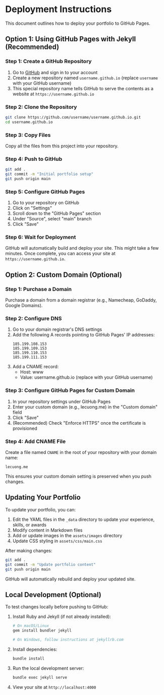 # Deployment Instructions

This document outlines how to deploy your portfolio to GitHub Pages.

## Option 1: Using GitHub Pages with Jekyll (Recommended)

### Step 1: Create a GitHub Repository

1. Go to [GitHub](https://github.com/) and sign in to your account
2. Create a new repository named `username.github.io` (replace `username` with your GitHub username)
3. This special repository name tells GitHub to serve the contents as a website at `https://username.github.io`

### Step 2: Clone the Repository

```bash
git clone https://github.com/username/username.github.io.git
cd username.github.io
```

### Step 3: Copy Files

Copy all the files from this project into your repository.

### Step 4: Push to GitHub

```bash
git add .
git commit -m "Initial portfolio setup"
git push origin main
```

### Step 5: Configure GitHub Pages

1. Go to your repository on GitHub
2. Click on "Settings"
3. Scroll down to the "GitHub Pages" section
4. Under "Source", select "main" branch
5. Click "Save"

### Step 6: Wait for Deployment

GitHub will automatically build and deploy your site. This might take a few minutes. Once complete, you can access your site at `https://username.github.io`.

## Option 2: Custom Domain (Optional)

### Step 1: Purchase a Domain

Purchase a domain from a domain registrar (e.g., Namecheap, GoDaddy, Google Domains).

### Step 2: Configure DNS

1. Go to your domain registrar's DNS settings
2. Add the following A records pointing to GitHub Pages' IP addresses:
   ```
   185.199.108.153
   185.199.109.153
   185.199.110.153
   185.199.111.153
   ```
3. Add a CNAME record:
   - Host: www
   - Value: username.github.io (replace with your GitHub username)

### Step 3: Configure GitHub Pages for Custom Domain

1. In your repository settings under GitHub Pages
2. Enter your custom domain (e.g., lecuong.me) in the "Custom domain" field
3. Click "Save"
4. (Recommended) Check "Enforce HTTPS" once the certificate is provisioned

### Step 4: Add CNAME File

Create a file named `CNAME` in the root of your repository with your domain name:

```
lecuong.me
```

This ensures your custom domain setting is preserved when you push changes.

## Updating Your Portfolio

To update your portfolio, you can:

1. Edit the YAML files in the `_data` directory to update your experience, skills, or awards
2. Modify content in Markdown files
3. Add or update images in the `assets/images` directory
4. Update CSS styling in `assets/css/main.css`

After making changes:

```bash
git add .
git commit -m "Update portfolio content"
git push origin main
```

GitHub will automatically rebuild and deploy your updated site.

## Local Development (Optional)

To test changes locally before pushing to GitHub:

1. Install Ruby and Jekyll (if not already installed):
   ```bash
   # On macOS/Linux
   gem install bundler jekyll
   
   # On Windows, follow instructions at jekyllrb.com
   ```

2. Install dependencies:
   ```bash
   bundle install
   ```

3. Run the local development server:
   ```bash
   bundle exec jekyll serve
   ```

4. View your site at `http://localhost:4000`